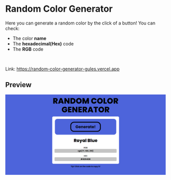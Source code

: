 # Random Color Generator

Here you can generate a random color by the click of a button!
You can check:

- The color **name**
- The **hexadecimal(Hex)** code
- The **RGB** code

&nbsp;
&nbsp;

Link: https://random-color-generator-gules.vercel.app
## Preview

![Random Color Generator Preview](./img/color-generator.png "Generator")
